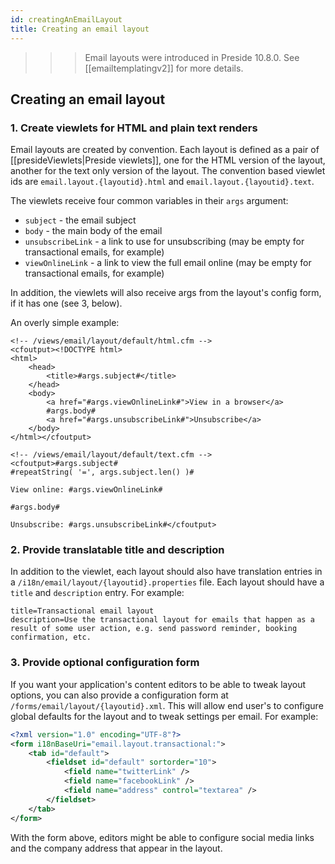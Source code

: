 ```yaml
---
id: creatingAnEmailLayout
title: Creating an email layout
---
```


>>> Email layouts were introduced in Preside 10.8.0. See [[emailtemplatingv2]] for more details.

## Creating an email layout

### 1. Create viewlets for HTML and plain text renders

Email layouts are created by convention. Each layout is defined as a pair of [[presideViewlets|Preside viewlets]], one for the HTML version of the layout, another for the text only version of the layout. The convention based viewlet ids are `email.layout.{layoutid}.html` and `email.layout.{layoutid}.text`.

The viewlets receive four common variables in their `args` argument:

* `subject` - the email subject
* `body` - the main body of the email
* `unsubscribeLink` - a link to use for unsubscribing (may be empty for transactional emails, for example)
* `viewOnlineLink` - a link to view the full email online (may be empty for transactional emails, for example)

In addition, the viewlets will also receive args from the layout's config form, if it has one (see 3, below).

An overly simple example:

```lucee
<!-- /views/email/layout/default/html.cfm -->
<cfoutput><!DOCTYPE html>
<html>
    <head>
        <title>#args.subject#</title>
    </head>
    <body>
        <a href="#args.viewOnlineLink#">View in a browser</a>
        #args.body#
        <a href="#args.unsubscribeLink#">Unsubscribe</a>
    </body>
</html></cfoutput>
```

```lucee
<!-- /views/email/layout/default/text.cfm -->
<cfoutput>#args.subject#
#repeatString( '=', args.subject.len() )#

View online: #args.viewOnlineLink#

#args.body#

Unsubscribe: #args.unsubscribeLink#</cfoutput>
```

### 2. Provide translatable title and description

In addition to the viewlet, each layout should also have translation entries in a `/i18n/email/layout/{layoutid}.properties` file. Each layout should have a `title` and `description` entry. For example:

```properties
title=Transactional email layout
description=Use the transactional layout for emails that happen as a result of some user action, e.g. send password reminder, booking confirmation, etc.
```

### 3. Provide optional configuration form

If you want your application's content editors to be able to tweak layout options, you can also provide a configuration form at `/forms/email/layout/{layoutid}.xml`. This will allow end user's to configure global defaults for the layout and to tweak settings per email. For example:

```xml
<?xml version="1.0" encoding="UTF-8"?>
<form i18nBaseUri="email.layout.transactional:">
    <tab id="default">
        <fieldset id="default" sortorder="10">
            <field name="twitterLink" />
            <field name="facebookLink" />
            <field name="address" control="textarea" />
        </fieldset>
    </tab>
</form>
```

With the form above, editors might be able to configure social media links and the company address that appear in the layout.